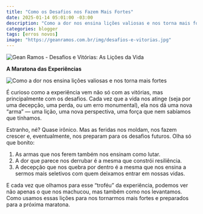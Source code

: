 ```yaml
---
title: "Como os Desafios nos Fazem Mais Fortes"
date: 2025-01-14 05:01:00 -03:00
description: "Como a dor nos ensina lições valiosas e nos torna mais fortes."
categories: blogger
tags: [erros novos]
image: "https://geanramos.com.br/img/desafios-e-vitorias.jpg"
---
```


![Gean Ramos - Desafios e Vitórias: As Lições da Vida](https://geanramos.com.br/img/desafios-e-vitorias.jpg)

**A Maratona das Experiências**


![Como a dor nos ensina lições valiosas e nos torna mais fortes](https://cdn.jsdelivr.net/gh/geanramos/files/img/filosofando.png)

É curioso como a experiência vem não só com as vitórias, mas principalmente com os desafios. Cada vez que a vida nos atinge (seja por uma decepção, uma perda, ou um erro monumental), ela nos dá uma nova “arma” — uma lição, uma nova perspectiva, uma força que nem sabíamos que tínhamos.

Estranho, né? Quase irônico. Mas as feridas nos moldam, nos fazem crescer e, eventualmente, nos preparam para os desafios futuros. Olha só que bonito:

 1. As armas que nos ferem também nos ensinam como lutar. 
 2. A dor que parece nos derrubar é a mesma que constrói resiliência. 
 3. A decepção que nos quebra por dentro é a mesma que nos ensina a sermos mais seletivos com quem deixamos entrar em nossas vidas.

E cada vez que olhamos para esse “troféu” da experiência, podemos ver não apenas o que nos machucou, mas também como nos levantamos. Como usamos essas lições para nos tornarmos mais fortes e preparados para a próxima maratona.